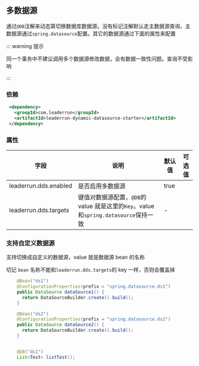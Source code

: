 ## 多数据源

通过`@DB`注解来动态第切换数据库数据源。没有标记注解默认走主数据源查询，主数据源通过`spring.datasource`配置。其它的数据源通过下面的属性来配置

::: warning 提示

同一个事务中不建议调用多个数据源修改数据，会有数据一致性问题。查询不受影响

:::

### 依赖

```xml
 <dependency>
   <groupId>com.leaderrun</groupId>
   <artifactId>leaderrun-dynamic-datasource-starter</artifactId>
 </dependency>
```

### 属性

| **字段**              | **说明**                                                                             | **默认值** | **可选值** |
| --------------------- | ------------------------------------------------------------------------------------ | ---------- | ---------- |
| leaderrun.dds.enabled | 是否启用多数据源                                                                     | true       |            |
| leaderrun.dds.targets | 键值对数据源配置，`@DB`的 value 就是这里的`Key`。value 和`spring.datasource`保持一致 | -          |            |

### 支持自定义数据源

支持切换成自定义的数据源，value 就是数据源 bean 的名称

切记 `bean` 名称不能和`leaderrun.dds.targets`的 key 一样，否则会覆盖掉

```java
    @Bean("ds1")
    @ConfigurationProperties(prefix = "spring.datasource.ds1")
    public DataSource dataSource1() {
      return DataSourceBuilder.create().build();
    }

    @Bean("ds2")
    @ConfigurationProperties(prefix = "spring.datasource.ds2")
    public DataSource dataSource2() {
      return DataSourceBuilder.create().build();
    }


    @DB("ds1")
    List<Test> listTest();
```
